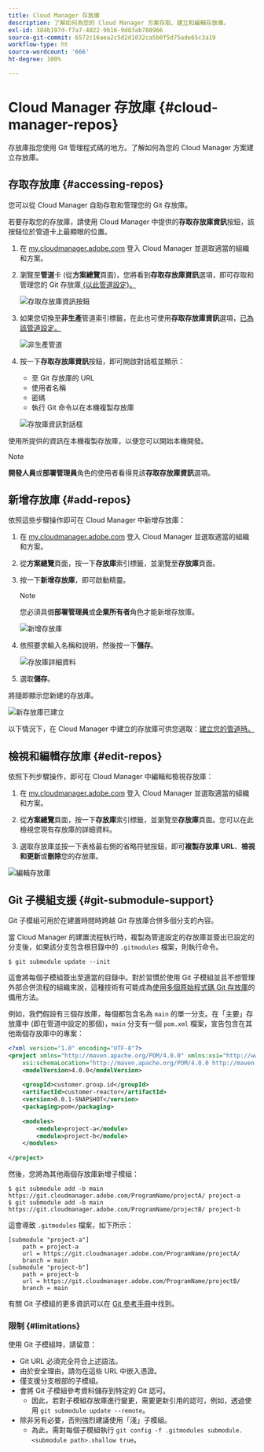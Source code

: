 ```yaml
---
title: Cloud Manager 存放庫
description: 了解如何為您的 Cloud Manager 方案存取、建立和編輯存放庫。
exl-id: 384b197d-f7a7-4022-9b16-9d83ab788966
source-git-commit: 6572c16aea2c5d2d1032ca5b0f5d75ade65c3a19
workflow-type: ht
source-wordcount: '666'
ht-degree: 100%

---
```



# Cloud Manager 存放庫 {#cloud-manager-repos}

存放庫指您使用 Git 管理程式碼的地方。了解如何為您的 Cloud Manager 方案建立存放庫。

## 存取存放庫 {#accessing-repos}

您可以從 Cloud Manager 自助存取和管理您的 Git 存放庫。

若要存取您的存放庫，請使用 Cloud Manager 中提供的&#x200B;**存取存放庫資訊**&#x200B;按鈕，該按鈕位於管道卡上最顯眼的位置。

1. 在 [my.cloudmanager.adobe.com](https://my.cloudmanager.adobe.com) 登入 Cloud Manager 並選取適當的組織和方案。

1. 瀏覽至&#x200B;**管道**&#x200B;卡 (從&#x200B;**方案總覽**&#x200B;頁面)，您將看到&#x200B;**存取存放庫資訊**&#x200B;選項，即可存取和管理您的 Git 存放庫[ (以此管道設定)。](/help/using/production-pipelines.md)

   ![存取存放庫資訊按鈕](/help/assets/access-repo1.png)

1. 如果您切換至&#x200B;**非生產**&#x200B;管道索引標籤，在此也可使用&#x200B;**存取存放庫資訊**&#x200B;選項，[已為該管道設定。](/help/using/non-production-pipelines.md)

   ![非生產管道](/help/assets/access-repo-nonprod.png)

1. 按一下&#x200B;**存取存放庫資訊**&#x200B;按鈕，即可開啟對話框並顯示：

   * 至 Git 存放庫的 URL
   * 使用者名稱
   * 密碼
   * 執行 Git 命令以在本機複製存放庫

   ![存放庫資訊對話框](/help/assets/access-repo-create.png)

使用所提供的資訊在本機複製存放庫，以便您可以開始本機開發。

>[!NOTE]
>
>**開發人員**&#x200B;或&#x200B;**部署管理員**&#x200B;角色的使用者看得見該&#x200B;**存取存放庫資訊**&#x200B;選項。

## 新增存放庫 {#add-repos}

依照這些步驟操作即可在 Cloud Manager 中新增存放庫：

1. 在 [my.cloudmanager.adobe.com](https://my.cloudmanager.adobe.com) 登入 Cloud Manager 並選取適當的組織和方案。

1. 從&#x200B;**方案總覽**&#x200B;頁面，按一下&#x200B;**存放庫**&#x200B;索引標籤，並瀏覽至&#x200B;**存放庫**&#x200B;頁面。

1. 按一下&#x200B;**新增存放庫**，即可啟動精靈。

   >[!NOTE]
   >
   >您必須具備&#x200B;**部署管理員**&#x200B;或&#x200B;**企業所有者**&#x200B;角色才能新增存放庫。

   ![新增存放庫](/help/assets/create-repo2.png)

1. 依照要求輸入名稱和說明，然後按一下&#x200B;**儲存**。

   ![存放庫詳細資料](/help/assets/repo-1.png)

1. 選取&#x200B;**儲存**。

將隨即顯示您新建的存放庫。

![新存放庫已建立](/help/assets/create-repo3.png)

以下情況下，在 Cloud Manager 中建立的存放庫可供您選取：[建立您的管道時。](/help/overview/ci-cd-pipelines.md)

## 檢視和編輯存放庫 {#edit-repos}

依照下列步驟操作，即可在 Cloud Manager 中編輯和檢視存放庫：

1. 在 [my.cloudmanager.adobe.com](https://my.cloudmanager.adobe.com) 登入 Cloud Manager 並選取適當的組織和方案。

1. 從&#x200B;**方案總覽**&#x200B;頁面，按一下&#x200B;**存放庫**&#x200B;索引標籤，並瀏覽至&#x200B;**存放庫**&#x200B;頁面。您可以在此檢視您現有存放庫的詳細資料。

1. 選取存放庫並按一下表格最右側的省略符號按鈕，即可&#x200B;**複製存放庫 URL**、**檢視和更新**&#x200B;或&#x200B;**刪除**&#x200B;您的存放庫。

![編輯存放庫](/help/assets/create-repo3.png)

## Git 子模組支援 {#git-submodule-support}

Git 子模組可用於在建置時間時跨越 Git 存放庫合併多個分支的內容。

當 Cloud Manager 的建置流程執行時，複製為管道設定的存放庫並簽出已設定的分支後，如果該分支包含根目錄中的 `.gitmodules` 檔案，則執行命令。

```
$ git submodule update --init
```

這會將每個子模組簽出至適當的目錄中。對於習慣於使用 Git 子模組並且不想管理外部合併流程的組織來說，這種技術有可能成為[使用多個原始程式碼 Git 存放庫](/help/managing-code/multiple-git-repos.md)的備用方法。

例如，我們假設有三個存放庫，每個都包含名為 `main` 的單一分支。在「主要」存放庫中 (即在管道中設定的那個)，`main` 分支有一個 `pom.xml` 檔案，宣告包含在其他兩個存放庫中的專案：

```xml
<?xml version="1.0" encoding="UTF-8"?>
<project xmlns="http://maven.apache.org/POM/4.0.0" xmlns:xsi="http://www.w3.org/2001/XMLSchema-instance"
    xsi:schemaLocation="http://maven.apache.org/POM/4.0.0 http://maven.apache.org/maven-v4_0_0.xsd">
    <modelVersion>4.0.0</modelVersion>
   
    <groupId>customer.group.id</groupId>
    <artifactId>customer-reactor</artifactId>
    <version>0.0.1-SNAPSHOT</version>
    <packaging>pom</packaging>
   
    <modules>
        <module>project-a</module>
        <module>project-b</module>
    </modules>
   
</project>
```

然後，您將為其他兩個存放庫新增子模組：

```shell
$ git submodule add -b main https://git.cloudmanager.adobe.com/ProgramName/projectA/ project-a
$ git submodule add -b main https://git.cloudmanager.adobe.com/ProgramName/projectB/ project-b
```

這會導致 `.gitmodules` 檔案，如下所示：

```text
[submodule "project-a"]
    path = project-a
    url = https://git.cloudmanager.adobe.com/ProgramName/projectA/
    branch = main
[submodule "project-b"]
    path = project-b
    url = https://git.cloudmanager.adobe.com/ProgramName/projectB/
    branch = main
```

有關 Git 子模組的更多資訊可以在 [Git 參考手冊](https://git-scm.com/book/en/v2/Git-Tools-Submodules)中找到。

### 限制 {#limitations}

使用 Git 子模組時，請留意：

* Git URL 必須完全符合上述語法。
* 由於安全理由，請勿在這些 URL 中嵌入憑證。
* 僅支援分支根部的子模組。
* 會將 Git 子模組參考資料儲存到特定的 Git 認可。
   * 因此，若對子模組存放庫進行變更，需要更新引用的認可，例如，透過使用 `git submodule update --remote`。
* 除非另有必要，否則強烈建議使用「淺」子模組。
   * 為此，需對每個子模組執行 `git config -f .gitmodules submodule.<submodule path>.shallow true`。
